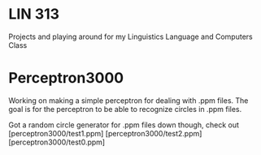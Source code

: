 # LIN 313
 Projects and playing around for my Linguistics Language and Computers Class

 # Perceptron3000

 Working on making a simple perceptron for dealing with .ppm files. The goal is for the perceptron to be able to recognize circles in .ppm files.

 Got a random circle generator for .ppm files down though, check out [perceptron3000/test1.ppm] [perceptron3000/test2.ppm] [perceptron3000/test0.ppm]
